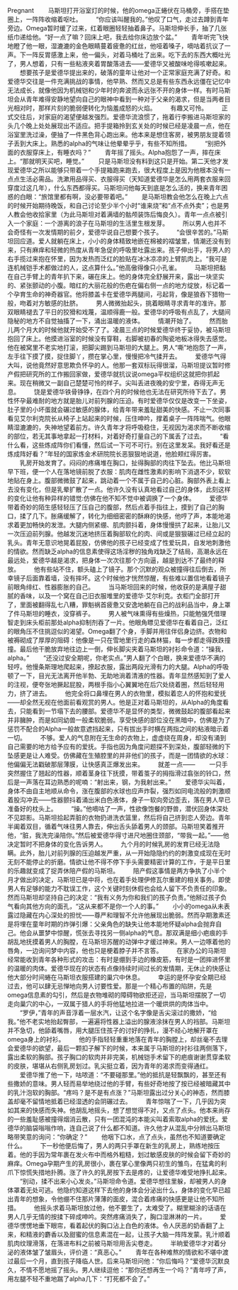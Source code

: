 Pregnant
　　马斯坦打开浴室灯的时候，他的omega正蜷伏在马桶旁，手搭在垫圈上，一阵阵收缩着呕吐。
　　“你应该叫醒我的。”他叹了口气，走过去蹲到青年旁边。Omega暂时缓了过来，红着眼圈轻轻抽着鼻子。马斯坦伸长手，抽了几张纸巾递给他。“好一点了嘛？回床上吧，我去给你床边放个盆。”
　　青年听完飞快地瞪了他一眼，湿漉漉的金色眼睛蔓着疲惫的红丝，他哑着嗓子，嘀咕着抗议了一声。下一阵反胃感激上来，他一偏头，对着马桶吐了出来。吃下去的东西大概吐光了，男人想着，只有一些粘液夹着胃酸落进去——爱德华又被酸味呛得咳嗽起来。
　　想要孩子是爱德华提出来的，破落的童年让他对一个正常家庭充满了好奇。和爱德华交往是一件充满挑战的事情，他早熟、然而又总是有些东西永远僵在记忆中无法成长，就像他因为机械铠和少年时的奔波而永远张不开的身体一样。有时马斯坦会从青年难得安静地望向自己的眼神中看到一种对于父亲的渴求，但是当两者目光相对时，那样片刻的脆弱便转化为恼羞成怒的火焰。
　　有趣又可怜。
　　正式交往后，对家庭的渴望便越发强烈。爱德华流浪惯了，拖着行李搬进马斯坦家的头几个晚上处处展现出不适应。把手提箱拎到玄关处的时候已经是凌晨一点，他在浴室里洗过澡，便抽了一件黑色背心跑出来。他本来是想住客房，被男朋友提着领子丢到大床上。熟悉的alpha的气味让他晕晕乎乎，有些不知所措。
　　“别把外面的衣服穿床上，有睡衣吗？”
　　青年摇了摇头。Alpha抱怨了一声，摔在床上。“那就明天买吧，睡觉。”
　　只是马斯坦没有料到这只是开始。第二天他才发现爱德华之所以能够只带着一个手提箱跑来跑去，很大程度上是因为他根本没有一点点生活必需品。洗漱用品得买、衣服得买（天知道爱德华是怎么用两套衣服来回穿度过这几年），什么东西都得买。马斯坦问他每天到底是怎么活的，换来青年困惑的白眼：“旅馆里都有啊，没必要带着吧。”
　　是马斯坦教会他怎么在晚上六点的时候开始期待晚饭，和自己讨论至少半个小时“谁来烧”和“点不点外卖”；也是男人教会他收拾家里（为此马斯坦对着满墙的骷颅装饰后悔良久）。青年一点点被引入一个家庭：一个游离的浪子在马斯坦的生活里生根发芽。
　　所以男人也并不会奇怪有一次发情期的前夕，爱德华说自己想要个孩子。
　　“会很辛苦的。”马斯坦回应道。爱人就躺在床上，小小的身体精致地嵌在棉被的褶皱里，情潮还没有到来，只有麻痒和轻微的热度从青年急促的呼吸里吐露出来。孩子伸出手，将男人的右手揽过来抱在怀里，因为发热而泛红的脸贴在冰冰凉凉的上臂肌肉上。“我可是连机械铠手术都做过的人，这点算什么。”他高傲得像只小孔雀。
　　马斯坦把黏在自己手臂上的青年扒下来，碾在床上。他的身体完全舒展开来，露出一块坚实的、紧张颤动的小腹。暗红的大丽花般的伤疤在偏右侧一点的地方绽放，标记着一个孕育生命的神奇器官。他将膝盖卡在爱德华两腿间，弓起背，像是狼吞下猎物一般，吻着对方敏感的肚脐。
　　男人微微抬起头，挑着眼睛寻求青年的准许。那双眼睛褪去了平日的狡猾和戏蔑，温顺得鹿一般。爱德华的呼吸有点乱了，大腿间隐秘的地方不自觉抽搐了一下，涌出温暖的液体。
　　情潮开始了。
　　然而胎儿两个月大的时候他就开始受不了了。凌晨三点的时候爱德华终于妥协，被马斯坦抱回了床上。他摸进浴室的时候没有穿鞋，右脚被初春的陶瓷地板冰得失去感觉。他在被窝里不老实地打滚，把脚尖踢到马斯坦的大腿上。男人“嘶”地抱怨了一声，左手往下摸了摸，捉住脚丫，攒在掌心里，慢慢把冷气揉开去。
　　爱德华气得大叫，说他竟然好意思欺负怀孕的人。他那一套双标玩得很溜，马斯坦提议暂时修产假把研究所的工作搬回家做，爱德华就抗议说omega平权组织这就把你抓起来。现在稍微又一副自己楚楚可怜的样子。尖叫丢进夜晚的安宁里，吞得无声无息。
　　饶是爱德华铁骨铮铮，在四个月的时候他也无法在研究所待下去了。男性怀孕最难耐的地方就是胎儿对前列腺的压迫。有时爱德华仅仅是改变一下坐姿，肚子里的小坏蛋就会碾过敏感的腺体，给青年带来羞耻甜美的快感。不止一次同事看见艾尔利克院长从椅子上站起来的时候，压住呻吟，撑着桌子一阵阵喘气。他眼睛湿漉漉的，失神地望着前方。许久青年才将呼吸稳住，无视因为渴求而不断收缩的部位，若无其事地拿起一打材料，对着好奇打量自己的下属丢了过去。
　　“看什么看，这些炼成阵你们看懂，然后试一下可不可行。别在这里发呆。我好看还是炼成阵好看？”年轻的国家炼金术研院院长恶狠狠地说道，他脸颊红得厉害。
　　乳房开始发育了。闷闷的疼痛堆在胸口，扯得胸部的肉往下坠去。他比马斯坦早下班，便一个人在落地镜前脱了衣服：肌肉在雌性激素的影响下消退不少，软软地贴在身上。腹部微微鼓了起来，跳动着一个不属于自己的心脏。胸部外表上看上去没有变化，但是乳晕扩散了一点。他许久没有认真地看过自己的身体，此刻这样的变化让他有种异样的错觉:仿佛在他不知不觉中被调换了一个身体。
　　爱德华带着奇妙的陌生感轻轻压了压自己的腹部，然后点着手指往上，摸到了自己的胸口，揉了几下。胀痛缓解了，转化为细细密密的酥麻的快感，他哼了声，本能地渴求着更加畅快的发泄。大腿内侧紧绷、肌肉颤抖着，身体慢慢拱了起来，让胎儿又一次压迫前列腺。他越发沉迷地挤压着胸部软化的肉、间或是狠狠碾过已经立起的乳头。青年无意识地晃着屁股，仿佛他的孩子已经变成了性爱玩具，自发地刺激他的情欲。然而缺乏alpha的信息素使得这场淫秽的独角戏缺乏了结局，高潮永远在最远处，爱德华越是渴求，把身体一次次往那个方向逼，越是到达不了最终的释放。
　　他有些站不住，额头磕上了镜子。那个沉默的观众被撞得往后倒去，所幸镜子后面靠着墙，没有摔坏。这个时候他才恍然惊醒，有些难以置信地看着镜子前眼角绯红、性器膨胀的自己。
　　当马斯坦回来的时候，他收获的是满屋子甜腻的香味，以及一个窝在自己旧衣服堆里的爱德华·艾尔利克。衣柜门全部打开了，里面被翻得乱七八糟，罪魁祸首疲惫又安逸地躺在自己的战利品当中，身上罩了件马斯坦的睡衣，没穿裤子。
　　男人被气味熏得有些燥热，只能勉强凭借理智走到床头柜前那处alpha抑制剂吞了一片。他眼角瞟见爱德华在看着自己，泛红的眼角压不住挑逗似的渴望。Omega翻了个身，手脚并用往伴侣身边挤。衣物和被褥砌成了厚厚的阻碍：他像是一只在雪地里行走的森林猫，每一步都走得跌跌撞撞。最后他干脆放弃地往边上一倒，伸长脚尖夹着马斯坦的衬衫命令道：“操我，alpha。”
　　“还没过安全期呢，你老实点。”男人翻了个白眼，换来爱德华不满的轻哼。他慢条斯理地爬起来，撩起衣服，露出两段光滑有力的大腿。Alpha的呼吸顿了一下，目光无法离开他半勃、无助地淌着清液的性器。青年显然感知到了爱人的注视，便夸张地撅起屁股，两根手指小心翼翼地在后穴处绕着圈，然后轻轻用力，挤了进去。
　　他完全将口鼻埋在男人的衣物里，模拟着恋人的怀抱和爱抚——却全然无视在他面前看观赏的男人。他是正对着马斯坦的，从Alpha的角度看去，只能看到一节塌下去的腰部。爱德华不是显怀的类型，微微鼓起的腹部看起来并非臃肿，而是如同幼兽一般柔软脆弱。享受快感的部位没在黑暗中，仿佛是为了惩罚不配合的Alpha一般故意遮挡起来，只有拔出手时横在两指之间的粘液暗示着一切。
　　不够。爱人的气息附在无生命的衣物上，虚虚绕在周身，却没有涌到自己需要的地方给予应有的爱抚。手指也因为角度问题探不到深处，腹部轻微的下坠感更是让人难受。仿佛藏在生殖腔里的并非他们的孩子，而是一团情欲的水球：他偏偏无法戳破那层薄膜，让快感真正爆发出来。
　　就差一点——
　　一只手突然握住了翘起的性器，顺着茎身往下抚摸，带着茧子的拇指滑过翕张的铃口，然后是一声落在耳边熟悉的呢喃：“射出来，钢，为我射出来。”
　　爱德华尖叫着，身体不由自主地顺从命令，涨在腹部的水球也应声炸裂，强烈如同电流般的刺激顺着股沟冲去——性器颤抖着涌出米白色液体，身子一软向旁边歪去，落在男人早已准备好的枕头上。
　　“操。”他嘀咕了一声，性欲像饱餐的野兽，潜伏回身体深处不见踪影。马斯坦拾起弄脏的衣物扔进洗衣篮里，然后将自己挤到恋人旁边。青年半阖着双目，循着气味往男人靠去，伸出舌头舔着男人的颈部。马斯坦笑着推开他，“脏，我洗完澡陪你。”然后被爱德华得寸进尺地圈住颈部，“带我一起。”——他决定暂时不把身体的变化告诉男人。
　　九个月的时候乳房的发育已经无法隐瞒。此外，胎儿对前列腺的压迫越发严重，从一开始隐隐约约的刺激变成现在无时无刻不能停止的折磨。情欲让他不得不停下手头需要精密计算的工作，于是平日里的乐趣就变成了捉弄休陪产假的马斯坦。
　　陪产假这事情是两方争执了小半个月才做出的决定，马斯坦已是中将，也在着手处理伊修瓦尔重建的相关事务。即使男人有足够的能力不耽误工作，这个关键时刻休假也会给人留下不负责任的印象。然而马斯坦却坚持自己的决定：“我有义务为你和我们的孩子负责。”他掰过孩子负气看向其他方向的面孔，“这从来都不是你一个人的事。”
　　小小的omega从未表露过隐藏在内心深处的担忧——尊严和理智不允许他展现出脆弱。然而孕期激素还是将埋在童年时期的炸弹引爆：父亲角色的缺失让他本能地怀疑alpha会抛弃自己。他会从噩梦中惊醒，慌张去寻找另一侧alpha的气息。那双满是细小疤痕的手胡乱地抚摸着男人的胸膛，在马斯坦苏醒的动弹中才缓过神来。男人一边啄着他的唇角，一边询问梦中内容，他也只是梗着脖子并不言答。
　　在家办公的马斯坦经常能收到青年各种形式的攻击：有时是绷到手边的橡皮筋，有时是一团摔进怀里的温暖的肉体。爱德华现在的状态有点像持续时间过长的发情期，无休止的快感让他大部分时间蜷在马斯坦衣服搭建的巢穴中休息。
　　幸运的是怀孕安全期已经过去，他可以肆无忌惮地向男人讨要性爱。那是一个精心布置的陷阱，先是omega信息素的勾引，然后是衣物堆砌的障碍物欲拒还迎，当马斯坦摆脱了一切走向巢穴的中心，一双属于猎人的手将他猛地拉进一个暖烘烘的肉体当中。
　　“罗伊，”青年的声音浮着一层水汽，让这个名字像是舌尖滚过的撒娇，“给我。”他不老实地抬起臀部，一遍遍将性器上溢出的腺液涂抹在男人的裆部。马斯坦并不急切，他舔着嘴唇，用大腿压住孩子的讨好的挣扎，漫不经心地解开罩在omega身上的衬衫。
　　他的手指轻轻重重地落在青年的胸膛上，却丝毫不去理会爱德华的欲望，最后一颗扣子解下的时候，本来属于马斯坦的衬衫往两侧落下，露出柔软的胸部。孩子胸口的软肉并非完美，机械铠手术留下的疤痕谢谢贯穿柔软的皮肤，堪堪从右侧乳房划过。乳尖挺立着，因为青年的渴求而变得通红。
　　爱德华推了他一下，咕哝道：“不要碰那里。”他的抵抗是轻飘飘的，甚至还有些撒娇的意味。男人轻而易举地绕过他的手臂，有些好奇地按了按已经被暗藏其中的乳汁泡软的胸部。“疼吗？是不是有点涨？”马斯坦露出过分关心的神态，然而膝盖却毫不留情地抵着已经湿透的会阴碾过去。
　　青年惊喘了一下，几乎因为突如其来的快感而失神。他胡乱地摇头，想了想觉得不对，又点了点头。他本来尚存的一些羞耻感被撞得烟消云散，只有一团混沌的本能尖叫着索取alpha的爱抚。爱德华的脑袋嗡嗡作响，连自己说了什么都不知道。许久他才从混乱中分辨出马斯坦略带笑意的询问：“你确定？”
　　他咽下口水，点了点头，虽然也不知道要确定什么。
　　下一秒他便后悔了，男人的两只手罩在新生的乳房上，熟练地按压着。他的手因为常年裹在发火布中而格外粗糙，划过敏感皮肤的时候会留下奇妙的麻痒。Omega孕期产生的乳房很小，裹在掌心里像两只初生的雏鸟，在猛禽的利爪下惊慌失措地扑腾。涨了许久的乳房按下去是疼的，让爱德华难受地挣扎起来。
　　“别动，揉不出来小心发炎。”马斯坦命令道。爱德华想往里躲，却被男人的身体罩着无处可逃。他隐约知道这样下去他的身体会分泌出什么，身体的变化早已超出青年的想象，令他绷不住那片薄薄的面皮，混合着疼痛的快感更是让他不知所措。
　　他摇头求着马斯坦放过他，他不要生了，太难受了。糊里糊涂的话语在男人几乎无情的按揉下碎成呻吟。突然疼痛消失了，胸口湿淋淋的一片。
　　爱德华愣愣地垂下眼帘，看着起伏的胸口沾上白色的液体。令人厌恶的奶香翻了上来，和精液的麝香以及甜蜜的信息素混在一起，让孩子大脑一阵阵发蒙。乳汁顺着肌肉纹理滑落，在落进布料之前被马斯坦用舌尖卷走。
　　半晌爱德华才对着分泌的液体皱了皱眉头，评价道：“真恶心。”
　　青年在各种难熬的情欲和不堪中渡过最后一个月，直到孩子降临人世。后来马斯坦问他：“你后悔吗？”爱德华沉默良久，不情不愿地摇了摇头。男人继续逗他：“那你还想再生一个吗？”青年哼了声，用左腿不轻不重地踹了alpha几下：“打死都不会了。”
